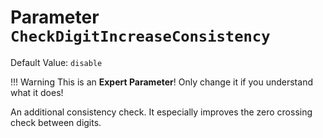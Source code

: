 # Parameter `CheckDigitIncreaseConsistency`
Default Value: `disable`

!!! Warning
    This is an **Expert Parameter**! Only change it if you understand what it does!

An additional consistency check.
It especially improves the zero crossing check between digits.
